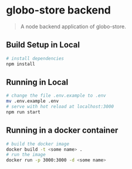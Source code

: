 # globo-store backend

> A node backend application of globo-store.

## Build Setup in Local

``` bash
# install dependencies
npm install
```

## Running in Local
``` bash
# change the file .env.example to .env
mv .env.example .env
# serve with hot reload at localhost:3000
npm run start
```

## Running in a docker container
``` bash
# build the docker image
docker build -t <some name> .
# run the image
docker run -p 3000:3000 -d <some name>
```
